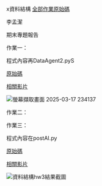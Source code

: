 x資料結構
[全部作業原始碼](https://github.com/Mariannalee/data-structure)

李孟潔

期末專題報告

作業一：

程式內容再DataAgent2.pyS


[原始碼](https://github.com/Mariannalee/data-structure/blob/main/postAI.py)

[相關影片](https://youtu.be/YCsPRpge7pY)

![螢幕擷取畫面 2025-03-17 234137](https://github.com/user-attachments/assets/f0518a58-74d9-4bd9-a935-7e1342e1f4e9)

作業二：

作業三：

程式內容在postAI.py

[原始碼](https://github.com/Mariannalee/data-structure/blob/main/postAI.py)

[相關影片](https://youtu.be/9vJVQKTaES0)

![資料結構hw3結果截圖](https://github.com/user-attachments/assets/0f5c3c49-f6e7-47d0-9de0-10fb7133620f)









